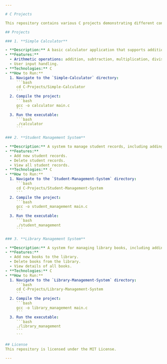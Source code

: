 ```yaml
---

# C Projects

This repository contains various C projects demonstrating different concepts and functionalities in C programming.

## Projects

### 1. **Simple Calculator**

- **Description:** A basic calculator application that supports addition, subtraction, multiplication, and division.
- **Features:**
  - Arithmetic operations: addition, subtraction, multiplication, division.
  - User input handling.
- **Technologies:** C
- **How to Run:**
  1. Navigate to the `Simple-Calculator` directory:
     ```bash
     cd C-Projects/Simple-Calculator
     ```
  2. Compile the project:
     ```bash
     gcc -o calculator main.c
     ```
  3. Run the executable:
     ```bash
     ./calculator
     ```

### 2. **Student Management System**

- **Description:** A system to manage student records, including adding, deleting, and viewing student information.
- **Features:**
  - Add new student records.
  - Delete student records.
  - View all student records.
- **Technologies:** C
- **How to Run:**
  1. Navigate to the `Student-Management-System` directory:
     ```bash
     cd C-Projects/Student-Management-System
     ```
  2. Compile the project:
     ```bash
     gcc -o student_management main.c
     ```
  3. Run the executable:
     ```bash
     ./student_management
     ```

### 3. **Library Management System**

- **Description:** A system for managing library books, including adding new books, deleting books, and viewing book details.
- **Features:**
  - Add new books to the library.
  - Delete books from the library.
  - View details of all books.
- **Technologies:** C
- **How to Run:**
  1. Navigate to the `Library-Management-System` directory:
     ```bash
     cd C-Projects/Library-Management-System
     ```
  2. Compile the project:
     ```bash
     gcc -o library_management main.c
     ```
  3. Run the executable:
     ```bash
     ./library_management
     ```
     ```

## License
This repository is licensed under the MIT License.

---
```

